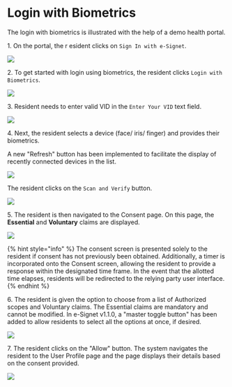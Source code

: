 # Login with Biometrics

The login with biometrics is illustrated with the help of a demo health portal.

1\. On the portal, the r esident clicks on `Sign In with e-Signet`.

![](\_images/new1-healthservices.png)

2\. To get started with login using biometrics, the resident clicks `Login with Biometrics`.

![](\_images/new2-esignetLogin.png)

3\. Resident needs to enter valid VID in the `Enter Your VID` text field.

![](\_images/new3-esignetLogin-biometric.png)

4\. Next, the resident selects a device (face/ iris/ finger) and provides their biometrics.

 A new "Refresh" button has been implemented to facilitate the display of recently connected devices in the list.

![](\_images/new4-esignetLogin-biometric-loaded.png)

The resident clicks on the `Scan and Verify` button.

![](\_images/new5-esignetLogin-biometric_capture.png)

5\. The resident is then navigated to the Consent page. On this page, the **Essential** and **Voluntary** claims are displayed.

![](\_images/new6-esignetConsent.png)

{% hint style="info" %}
The consent screen is presented solely to the resident if consent has not previously been obtained. Additionally, a timer is incorporated onto the Consent screen, allowing the resident to provide a response within the designated time frame. In the event that the allotted time elapses, residents will be redirected to the relying party user interface.
{% endhint %}

6\. The resident is given the option to choose from a list of Authorized scopes and Voluntary claims. The Essential claims are mandatory and cannot be modified. In e-Signet v1.1.0, a "master toggle button" has been added to allow residents to select all the options at once, if desired.

![](\_images/new7-esignetConsent-claims.png)

7\. The resident clicks on the "Allow" button. The system navigates the resident to the User Profile page and the page displays their details based on the consent provided.

![](\_images/new8-healthServices-user-profile.png)
